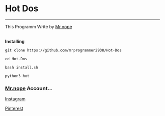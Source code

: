 # Hot Dos
<hr>

This Programm Write by [Mr.nope](https://github.com/mrprogrammer2938)
<br><br>

**Installing**
```
git clone https://github.com/mrprogrammer2938/Hot-Dos

cd Hot-Dos

bash install.sh

python3 hot
```


### [Mr.nope](https://github.com/mrprogrammer2938) Account...

[Instagram](https://instagram.com/mr.programmer2938)

[Pinterest](https://www.pinterest.com/mrprogrammer2938)
<br>